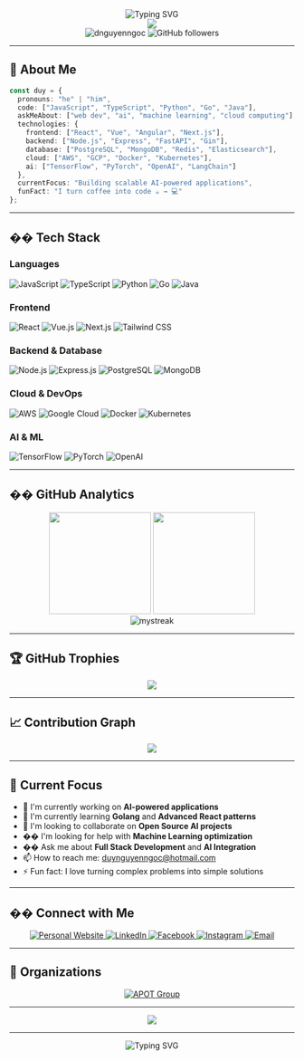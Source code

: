 <div align="center">
  <img src="https://readme-typing-svg.herokuapp.com?font=Fira+Code&pause=1000&color=00D9FF&center=true&vCenter=true&width=435&lines=Hi+there%2C+I'm+Duy+Nguyen+%F0%9F%91%8B;Full+Stack+Developer+%F0%9F%9A%80;AI+%26+Machine+Learning+Enthusiast+%F0%9F%A4%96;Always+Learning+New+Technologies+%F0%9F%93%9A" alt="Typing SVG" />
</div>

<div align="center">
  <img src="https://capsule-render.vercel.app/api?type=waving&color=gradient&customColorList=6,11,20&height=200&section=header&text=Duy%20Nguyen&fontSize=60&fontAlignY=35&desc=Full%20Stack%20Developer%20%7C%20AI%20Enthusiast&descAlignY=55&descAlign=center" />
</div>

<div align="center">
  <img src="https://komarev.com/ghpvc/?username=dnguyenngoc&label=Profile%20views&color=0e75b6&style=flat" alt="dnguyenngoc" />
  <img src="https://img.shields.io/github/followers/dnguyenngoc?label=Followers&style=social" alt="GitHub followers" />
</div>

---

## 🚀 About Me

```typescript
const duy = {
  pronouns: "he" | "him",
  code: ["JavaScript", "TypeScript", "Python", "Go", "Java"],
  askMeAbout: ["web dev", "ai", "machine learning", "cloud computing"],
  technologies: {
    frontend: ["React", "Vue", "Angular", "Next.js"],
    backend: ["Node.js", "Express", "FastAPI", "Gin"],
    database: ["PostgreSQL", "MongoDB", "Redis", "Elasticsearch"],
    cloud: ["AWS", "GCP", "Docker", "Kubernetes"],
    ai: ["TensorFlow", "PyTorch", "OpenAI", "LangChain"]
  },
  currentFocus: "Building scalable AI-powered applications",
  funFact: "I turn coffee into code ☕ → 💻"
};
```

---

## ��️ Tech Stack

### Languages
![JavaScript](https://img.shields.io/badge/JavaScript-F7DF1E?style=for-the-badge&logo=javascript&logoColor=black)
![TypeScript](https://img.shields.io/badge/TypeScript-007ACC?style=for-the-badge&logo=typescript&logoColor=white)
![Python](https://img.shields.io/badge/Python-3776AB?style=for-the-badge&logo=python&logoColor=white)
![Go](https://img.shields.io/badge/Go-00ADD8?style=for-the-badge&logo=go&logoColor=white)
![Java](https://img.shields.io/badge/Java-ED8B00?style=for-the-badge&logo=openjdk&logoColor=white)

### Frontend
![React](https://img.shields.io/badge/React-20232A?style=for-the-badge&logo=react&logoColor=61DAFB)
![Vue.js](https://img.shields.io/badge/Vue.js-35495E?style=for-the-badge&logo=vue.js&logoColor=4FC08D)
![Next.js](https://img.shields.io/badge/Next.js-000000?style=for-the-badge&logo=next.js&logoColor=white)
![Tailwind CSS](https://img.shields.io/badge/Tailwind_CSS-38B2AC?style=for-the-badge&logo=tailwind-css&logoColor=white)

### Backend & Database
![Node.js](https://img.shields.io/badge/Node.js-43853D?style=for-the-badge&logo=node.js&logoColor=white)
![Express.js](https://img.shields.io/badge/Express.js-404D59?style=for-the-badge)
![PostgreSQL](https://img.shields.io/badge/PostgreSQL-316192?style=for-the-badge&logo=postgresql&logoColor=white)
![MongoDB](https://img.shields.io/badge/MongoDB-4EA94B?style=for-the-badge&logo=mongodb&logoColor=white)

### Cloud & DevOps
![AWS](https://img.shields.io/badge/Amazon_AWS-232F3E?style=for-the-badge&logo=amazon-aws&logoColor=white)
![Google Cloud](https://img.shields.io/badge/Google_Cloud-4285F4?style=for-the-badge&logo=google-cloud&logoColor=white)
![Docker](https://img.shields.io/badge/Docker-2496ED?style=for-the-badge&logo=docker&logoColor=white)
![Kubernetes](https://img.shields.io/badge/kubernetes-326CE5?style=for-the-badge&logo=kubernetes&logoColor=white)

### AI & ML
![TensorFlow](https://img.shields.io/badge/TensorFlow-FF6F00?style=for-the-badge&logo=tensorflow&logoColor=white)
![PyTorch](https://img.shields.io/badge/PyTorch-EE4C2C?style=for-the-badge&logo=pytorch&logoColor=white)
![OpenAI](https://img.shields.io/badge/OpenAI-412991?style=for-the-badge&logo=openai&logoColor=white)

---

## �� GitHub Analytics

<div align="center">
  <img height="180em" src="https://github-readme-stats.vercel.app/api?username=dnguyenngoc&show_icons=true&theme=tokyonight&include_all_commits=true&count_private=true"/>
  <img height="180em" src="https://github-readme-stats.vercel.app/api/top-langs/?username=dnguyenngoc&layout=compact&langs_count=8&theme=tokyonight"/>
</div>

<div align="center">
  <img src="https://github-readme-streak-stats.herokuapp.com/?user=dnguyenngoc&theme=tokyonight" alt="mystreak"/>
</div>

---

## 🏆 GitHub Trophies

<div align="center">
  <img src="https://github-profile-trophy.vercel.app/?username=dnguyenngoc&theme=tokyonight&no-frame=false&no-bg=true&margin-w=4" />
</div>

---

## 📈 Contribution Graph

<div align="center">
  <img src="https://github-readme-activity-graph.vercel.app/graph?username=dnguyenngoc&theme=tokyo-night&hide_border=true" />
</div>

---

## 🎯 Current Focus

- 🔭 I'm currently working on **AI-powered applications**
- 🌱 I'm currently learning **Golang** and **Advanced React patterns**
- 👯 I'm looking to collaborate on **Open Source AI projects**
- �� I'm looking for help with **Machine Learning optimization**
- �� Ask me about **Full Stack Development** and **AI Integration**
- 📫 How to reach me: [duynguyenngoc@hotmail.com](mailto:duynguyenngoc@hotmail.com)
- ⚡ Fun fact: I love turning complex problems into simple solutions

---

## �� Connect with Me

<div align="center">
  <a href="https://duynguyenngoc.com" target="_blank">
    <img src="https://img.shields.io/badge/Website-FF5722?style=for-the-badge&logo=google-chrome&logoColor=white" alt="Personal Website" />
  </a>
  <a href="https://www.linkedin.com/in/dnguyenngoc/" target="_blank">
    <img src="https://img.shields.io/badge/LinkedIn-0077B5?style=for-the-badge&logo=linkedin&logoColor=white" alt="LinkedIn" />
  </a>
  <a href="https://www.facebook.com/dan00pot" target="_blank">
    <img src="https://img.shields.io/badge/Facebook-1877F2?style=for-the-badge&logo=facebook&logoColor=white" alt="Facebook" />
  </a>
  <a href="https://www.instagram.com/duy.nguyen.ngoc/" target="_blank">
    <img src="https://img.shields.io/badge/Instagram-E4405F?style=for-the-badge&logo=instagram&logoColor=white" alt="Instagram" />
  </a>
  <a href="mailto:duynguyenngoc@hotmail.com" target="_blank">
    <img src="https://img.shields.io/badge/Email-D14836?style=for-the-badge&logo=gmail&logoColor=white" alt="Email" />
  </a>
</div>

---

## 🏢 Organizations

<div align="center">
  <a href="https://github.com/apot-group" target="_blank">
    <img src="https://img.shields.io/badge/APOT%20Group-000000?style=for-the-badge&logo=github&logoColor=white" alt="APOT Group" />
  </a>
</div>

---

<div align="center">
  <img src="https://capsule-render.vercel.app/api?type=waving&color=gradient&customColorList=6,11,20&height=100&section=footer" />
</div>

---

<div align="center">
  <img src="https://readme-typing-svg.herokuapp.com?font=Fira+Code&pause=1000&color=00D9FF&center=true&vCenter=true&width=435&lines=Thanks+for+visiting!+%F0%9F%98%8A;Let's+build+something+amazing+together!+%F0%9F%9A%80" alt="Typing SVG" />
</div>

